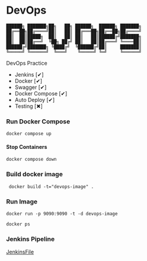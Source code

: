 # DevOps

````
██████╗ ███████╗██╗   ██╗ ██████╗  ██████╗ ███████╗
██╔══██╗██╔════╝██║   ██║ ██╔═══██╗██╔══██╗██╔════╝
██║  ██║█████╗  ██║   ██║ ██║   ██║██████╔╝███████╗
██║  ██║██╔══╝  ╚██╗ ██╔╝ ██║   ██║██╔═══╝ ╚════██║
██████╔╝███████╗ ╚████╔╝  ╚██████╔╝██║     ███████║
╚═════╝ ╚══════╝  ╚═══╝    ╚═════╝ ╚═╝     ╚══════╝
`````
DevOps Practice

- Jenkins [✔]
- Docker [✔]
- Swagger [✔]
- Docker Compose [✔]
- Auto Deploy [✔]
- Testing [✖]

### Run Docker Compose
```
docker compose up
```

#### Stop Containers
```
docker compose down
```

### Build docker image
```
 docker build -t="devops-image" .
```
### Run Image
```
docker run -p 9090:9090 -t -d devops-image
```
```
docker ps
```
### Jenkins Pipeline 
[JenkinsFile](https://github.com/jahanzeb-j/DevOps/blob/dev/Jenkinsfile)
